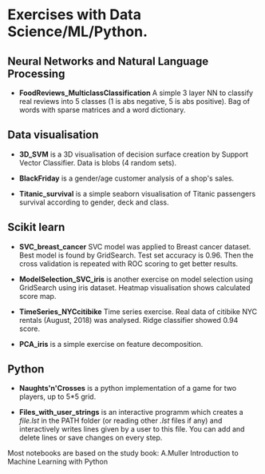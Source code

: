  
Exercises with Data Science/ML/Python.
======================================

## Neural Networks and Natural Language Processing

* **FoodReviews_MulticlassClassification** A simple 3 layer NN to classify real reviews into 5 classes (1 is abs negative, 5 is abs positive). Bag of words with sparse matrices and a word dictionary.

## Data visualisation

* **3D_SVM** is a 3D visualisation of decision surface creation by Support Vector Classifier.
Data is blobs (4 random sets).

* **BlackFriday** is a gender/age customer analysis of a shop's sales.

* **Titanic_survival** is a simple seaborn visualisation of Titanic passengers survival according to gender, deck and class.

## Scikit learn

* **SVC_breast_cancer** SVC model was applied to Breast cancer dataset. Best model is found by GridSearch. Test set accuracy is 0.96. Then the cross validation is repeated with ROC scoring to get better results. 

* **ModelSelection_SVC_iris** is another exercise on model selection using GridSearch using iris dataset. Heatmap visualisation shows calculated score map.

* **TimeSeries_NYCcitibike** Time series exercise. Real data of citibike NYC rentals (August, 2018) was analysed. Ridge classifier showed 0.94 score.

* **PCA_iris** is a simple exercise on feature decomposition. 

## Python

* **Naughts'n'Crosses** is a python implementation of a game for two players, up to 5*5 grid.

* **Files_with_user_strings** is an interactive programm which creates a _file.lst_ in the PATH folder (or reading other _.lst_ files if any) and interactively writes lines given by a user to this file. You can add and delete lines or save changes on every step.


Most notebooks are based on the study book: A.Muller Introduction to Machine Learning with Python


